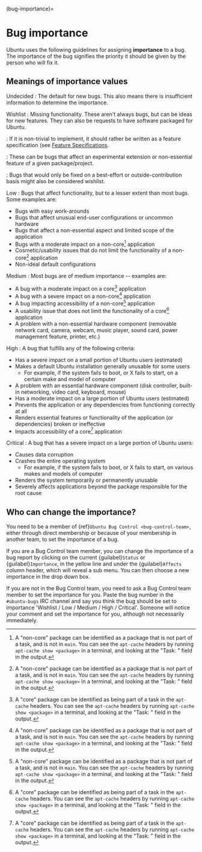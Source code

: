 (bug-importance)=
# Bug importance

Ubuntu uses the following guidelines for assigning **importance** to a bug. The
importance of the bug signifies the priority it should be given by the person
who will fix it.


## Meanings of importance values

Undecided
: The default for new bugs. This also means there is insufficient information
  to determine the importance.

Wishlist
: Missing functionality. These aren't always bugs, but can be ideas for new
  features. They can also be requests to have software packaged for Ubuntu.

: If it is non-trivial to implement, it should rather be written as a feature
  specification (see [Feature Specifications](https://wiki.ubuntu.com/FeatureSpecifications).

: These can be bugs that affect an experimental extension or non-essential
  feature of a given package/project.

: Bugs that would only be fixed on a best-effort or outside-contribution basis
  might also be considered wishlist. 

Low
: Bugs that affect functionality, but to a lesser extent than most bugs. Some
  examples are:

  * Bugs with easy work-arounds
  * Bugs that affect unusual end-user configurations or uncommon hardware
  * Bugs that affect a non-essential aspect and limited scope of the application
  * Bugs with a moderate impact on a non-core[^2] application
  * Cosmetic/usability issues that do not limit the functionality of a
    non-core[^2] application
  * Non-ideal default configurations 

Medium
: Most bugs are of medium importance -- examples are:

  * A bug with a moderate impact on a core[^1] application
  * A bug with a severe impact on a non-core[^2] application
  * A bug impacting accessibility of a non-core[^2] application
  * A usability issue that does not limit the functionality of a core[^1]
    application
  * A problem with a non-essential hardware component (removable network card,
    camera, webcam, music player, sound card, power management feature, printer,
    etc.) 

High
: A bug that fulfills any of the following criteria:

  * Has a severe impact on a small portion of Ubuntu users (estimated)
  * Makes a default Ubuntu installation generally unusable for some users
    * For example, if the system fails to boot, or X fails to start, on a
      certain make and model of computer 
  * A problem with an essential hardware component (disk controller, built-in
    networking, video card, keyboard, mouse)
  * Has a moderate impact on a large portion of Ubuntu users (estimated)
  * Prevents the application or any dependencies from functioning correctly at
    all
  * Renders essential features or functionality of the application (or
    dependencies) broken or ineffective
  * Impacts accessibility of a core[^1] application 

Critical
: A bug that has a severe impact on a large portion of Ubuntu users:

  * Causes data corruption
  * Crashes the entire operating system
    * For example, if the system fails to boot, or X fails to start, on various
      makes and models of computer 
  * Renders the system temporarily or permanently unusable
  * Severely affects applications beyond the package responsible for the root
    cause 


## Who can change the importance?

You need to be a member of {ref}`Ubuntu Bug Control <bug-control-team>`, either
through direct membership or because of your membership in another team, to set
the importance of a bug.

If you are a Bug Control team member, you can change the importance of a bug
report by clicking on the current {guilabel}`Status` or {guilabel}`Importance`,
in the yellow line and under the {guilabel}`Affects` column header, which will
reveal a sub menu. You can then choose a new importance in the drop down box.

If you are not in the Bug Control team, you need to ask a Bug Control team
member to set the importance for you. Paste the bug number in the `#ubuntu-bugs`
IRC channel and say you think the bug should be set to importance 'Wishlist /
Low / Medium / High / Critical'.
Someone will notice your comment and set the importance for you, although not
necessarily immediately.


[^1]: A "core" package can be identified as being part of a task in the `apt-cache` headers. You can see the `apt-cache` headers by running `apt-cache show <package>` in a terminal, and looking at the "Task: " field in the output.

[^2]: A "non-core" package can be identified as a package that is not part of a task, and is not in `main`. You can see the `apt-cache` headers by running `apt-cache show <package>` in a terminal, and looking at the "Task: " field in the output.

